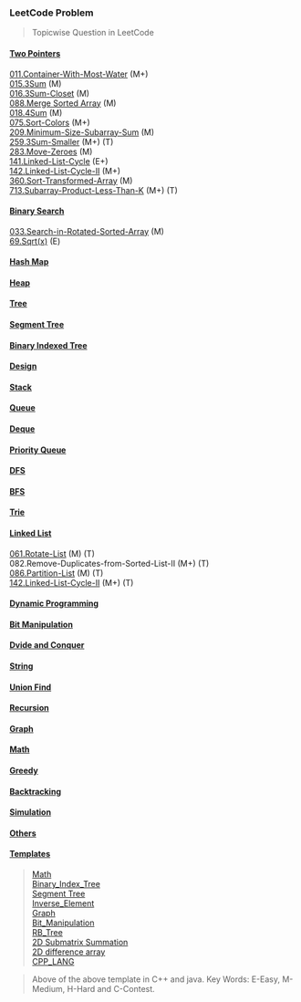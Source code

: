 ### LeetCode Problem 

> Topicwise Question in LeetCode

#### [Two Pointers](https://github.com/thisiskushal31/Datastructures-and-Algorithms/tree/main/Leetcode/Two_Pointers)

[011.Container-With-Most-Water](https://github.com/thisiskushal31/Datastructures-and-Algorithms/tree/main/Leetcode/Two_Pointers/011.Container-With-Most-Water) (M+)      
[015.3Sum](https://github.com/thisiskushal31/Datastructures-and-Algorithms/tree/main/Leetcode/Two_Pointers/015.3Sum)  (M)    
[016.3Sum-Closet](https://github.com/thisiskushal31/Datastructures-and-Algorithms/tree/main/Leetcode/Two_Pointers/016.3Sum-Closet) (M)       
[088.Merge Sorted Array](https://github.com/thisiskushal31/Datastructures-and-Algorithms/tree/main/Leetcode/Two_Pointers/088.Merge-Sorted-Array) (M)           
[018.4Sum](https://github.com/thisiskushal31/Datastructures-and-Algorithms/tree/main/Leetcode/Two_Pointers/018.4Sum) (M)           
[075.Sort-Colors](https://github.com/thisiskushal31/Datastructures-and-Algorithms/tree/main/Leetcode/Two_Pointers/075.Sort-Colors) (M+)    
[209.Minimum-Size-Subarray-Sum](https://github.com/thisiskushal31/Datastructures-and-Algorithms/tree/main/Leetcode/Two_Pointers/209.Minimum-Size-Subarray-Sum) (M)    
[259.3Sum-Smaller](https://github.com/thisiskushal31/Datastructures-and-Algorithms/tree/main/Leetcode/Two_Pointers/259.3Sum-Smaller) (M+) (T)       
[283.Move-Zeroes](https://github.com/thisiskushal31/Datastructures-and-Algorithms/tree/main/Leetcode/Two_Pointers/283.Move-Zeroes) (M)      
[141.Linked-List-Cycle](https://github.com/thisiskushal31/Datastructures-and-Algorithms/tree/main/Leetcode/Two_Pointers/141.Linked-List-Cycle) (E+)      
[142.Linked-List-Cycle-II](https://github.com/thisiskushal31/Datastructures-and-Algorithms/tree/main/Leetcode/Linked_List/142.Linked-List-Cycle-II) (M+)    
[360.Sort-Transformed-Array](https://github.com/thisiskushal31/Datastructures-and-Algorithms/tree/main/Leetcode/Two_Pointers/360.Sort-Transformed-Array) (M)    
[713.Subarray-Product-Less-Than-K](https://github.com/thisiskushal31/Datastructures-and-Algorithms/tree/main/Leetcode/Two_Pointers/713.Subarray-Product-Less-Than-K) (M+) (T)    

#### [Binary Search](https://github.com/thisiskushal31/Datastructures-and-Algorithms/tree/main/Leetcode/Binary_Search)

[033.Search-in-Rotated-Sorted-Array](https://github.com/thisiskushal31/Datastructures-and-Algorithms/tree/main/Leetcode/Binary_Search/033.Search-in-Rotated-Sorted-Array) (M)                    
[69.Sqrt(x)](https://github.com/thisiskushal31/Datastructures-and-Algorithms/tree/main/Leetcode/Binary_Search/069.Sqrt(x)) (E)      

#### [Hash Map](https://github.com/thisiskushal31/Datastructures-and-Algorithms/tree/main/Leetcode/Hash_Map)

#### [Heap](https://github.com/thisiskushal31/Datastructures-and-Algorithms/tree/main/Leetcode/Heap)

#### [Tree](https://github.com/thisiskushal31/Datastructures-and-Algorithms/tree/main/Leetcode/Tree)

#### [Segment Tree](https://github.com/thisiskushal31/Datastructures-and-Algorithms/tree/main/Leetcode/Segment_Tree)

#### [Binary Indexed Tree](https://github.com/thisiskushal31/Datastructures-and-Algorithms/tree/main/Leetcode/Binary_Indexed_Tree)

#### [Design](https://github.com/thisiskushal31/Datastructures-and-Algorithms/tree/main/Leetcode/Design)

#### [Stack](https://github.com/thisiskushal31/Datastructures-and-Algorithms/tree/main/Leetcode/Stack)

#### [Queue](https://github.com/thisiskushal31/Datastructures-and-Algorithms/tree/main/Leetcode/Queue)

#### [Deque](https://github.com/thisiskushal31/Datastructures-and-Algorithms/tree/main/Leetcode/Deque)

#### [Priority Queue](https://github.com/thisiskushal31/Datastructures-and-Algorithms/tree/main/Leetcode/Priority_Queue)

#### [DFS](https://github.com/thisiskushal31/Datastructures-and-Algorithms/tree/main/Leetcode/DFS)

#### [BFS](https://github.com/thisiskushal31/Datastructures-and-Algorithms/tree/main/Leetcode/BFS)

#### [Trie](https://github.com/thisiskushal31/Datastructures-and-Algorithms/tree/main/Leetcode/Trie)

#### [Linked List](https://github.com/thisiskushal31/Datastructures-and-Algorithms/tree/main/Leetcode/Linked_List)

[061.Rotate-List](https://github.com/thisiskushal31/Datastructures-and-Algorithms/tree/main/Leetcode/Linked_List/061.Rotate-List) (M) (T)    
082.Remove-Duplicates-from-Sorted-List-II (M+) (T)     
[086.Partition-List](https://github.com/thisiskushal31/Datastructures-and-Algorithms/tree/main/Leetcode/Linked_List/086.Partition-List) (M) (T)     
[142.Linked-List-Cycle-II](https://github.com/thisiskushal31/Datastructures-and-Algorithms/tree/main/Leetcode/Linked_List/142.Linked-List-Cycle-II) (M+) (T)      

#### [Dynamic Programming](https://github.com/thisiskushal31/Datastructures-and-Algorithms/tree/main/Leetcode/Dynamic_Programming)

#### [Bit Manipulation](https://github.com/thisiskushal31/Datastructures-and-Algorithms/tree/main/Leetcode/Bit_Manipulation)

#### [Dvide and Conquer](https://github.com/thisiskushal31/Datastructures-and-Algorithms/tree/main/Leetcode/Divide_and_Conquer)

#### [String](https://github.com/thisiskushal31/Datastructures-and-Algorithms/tree/main/Leetcode/String)

#### [Union Find](https://github.com/thisiskushal31/Datastructures-and-Algorithms/tree/main/Leetcode/Union_Find)

#### [Recursion](https://github.com/thisiskushal31/Datastructures-and-Algorithms/tree/main/Leetcode/Recursion)

#### [Graph](https://github.com/thisiskushal31/Datastructures-and-Algorithms/tree/main/Leetcode/Graph)

#### [Math](https://github.com/thisiskushal31/Datastructures-and-Algorithms/tree/main/Leetcode/Math)

#### [Greedy](https://github.com/thisiskushal31/Datastructures-and-Algorithms/tree/main/Leetcode/Greedy)

#### [Backtracking](https://github.com/thisiskushal31/Datastructures-and-Algorithms/tree/main/Leetcode/Backtracking)

#### [Simulation](https://github.com/thisiskushal31/Datastructures-and-Algorithms/tree/main/Leetcode/Simulation)

#### [Others](https://github.com/thisiskushal31/Datastructures-and-Algorithms/tree/main/Leetcode/Others)

#### [Templates](https://github.com/thisiskushal31/Datastructures-and-Algorithms/tree/main/Template)  

>[Math](https://github.com/thisiskushal31/Datastructures-and-Algorithms/tree/main/Template/Math)                        
>[Binary_Index_Tree](https://github.com/thisiskushal31/Datastructures-and-Algorithms/tree/main/Template/Binary_Index_Tree)           
>[Segment Tree](https://thisiskushal31/Datastructures-and-Algorithms/tree/main/Template/SegmentTree)          
>[Inverse_Element](https://thisiskushal31/Datastructures-and-Algorithms/tree/main/Template/Inverse_Element)                 
>[Graph](https://github.com/thisiskushal31/Datastructures-and-Algorithms/tree/main/Template/Graph)                      
>[Bit_Manipulation](https://github.com/thisiskushal31/Datastructures-and-Algorithms/tree/main/Template/Bit_manipulation)                  
>[RB_Tree](https://github.com/thisiskushal31/Datastructures-and-Algorithms/tree/main/Template/RB_Tree)                      
>[2D Submatrix Summation](https://github.com/thisiskushal31/Datastructures-and-Algorithms/tree/main/Template/Sub_Rect_Sum_2D)                       
>[2D difference array](https://github.com/thisiskushal31/Datastructures-and-Algorithms/tree/main/master/Template/Diff_Array_2D)                          
>[CPP_LANG](https://github.com/thisiskushal31/Datastructures-and-Algorithms/tree/main/Template/CPP_LANG)

> Above of the above template in C++ and java.
> Key Words: E-Easy, M-Medium, H-Hard and C-Contest.
